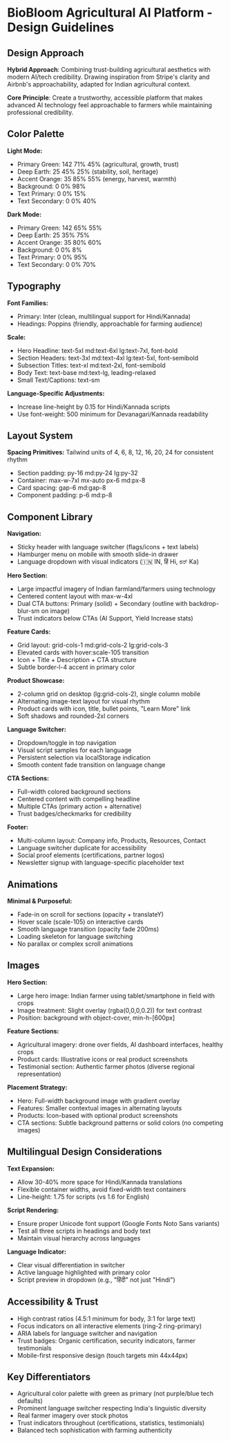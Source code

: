 # BioBloom Agricultural AI Platform - Design Guidelines

## Design Approach
**Hybrid Approach**: Combining trust-building agricultural aesthetics with modern AI/tech credibility. Drawing inspiration from Stripe's clarity and Airbnb's approachability, adapted for Indian agricultural context.

**Core Principle**: Create a trustworthy, accessible platform that makes advanced AI technology feel approachable to farmers while maintaining professional credibility.

## Color Palette

**Light Mode:**
- Primary Green: 142 71% 45% (agricultural, growth, trust)
- Deep Earth: 25 45% 25% (stability, soil, heritage)
- Accent Orange: 35 85% 55% (energy, harvest, warmth)
- Background: 0 0% 98%
- Text Primary: 0 0% 15%
- Text Secondary: 0 0% 40%

**Dark Mode:**
- Primary Green: 142 65% 55%
- Deep Earth: 25 35% 75%
- Accent Orange: 35 80% 60%
- Background: 0 0% 8%
- Text Primary: 0 0% 95%
- Text Secondary: 0 0% 70%

## Typography

**Font Families:**
- Primary: Inter (clean, multilingual support for Hindi/Kannada)
- Headings: Poppins (friendly, approachable for farming audience)

**Scale:**
- Hero Headline: text-5xl md:text-6xl lg:text-7xl, font-bold
- Section Headers: text-3xl md:text-4xl lg:text-5xl, font-semibold
- Subsection Titles: text-xl md:text-2xl, font-semibold
- Body Text: text-base md:text-lg, leading-relaxed
- Small Text/Captions: text-sm

**Language-Specific Adjustments:**
- Increase line-height by 0.15 for Hindi/Kannada scripts
- Use font-weight: 500 minimum for Devanagari/Kannada readability

## Layout System

**Spacing Primitives:** Tailwind units of 4, 6, 8, 12, 16, 20, 24 for consistent rhythm
- Section padding: py-16 md:py-24 lg:py-32
- Container: max-w-7xl mx-auto px-6 md:px-8
- Card spacing: gap-6 md:gap-8
- Component padding: p-6 md:p-8

## Component Library

**Navigation:**
- Sticky header with language switcher (flags/icons + text labels)
- Hamburger menu on mobile with smooth slide-in drawer
- Language dropdown with visual indicators (🇮🇳 IN, हिं Hi, ಕನ್ Ka)

**Hero Section:**
- Large impactful imagery of Indian farmland/farmers using technology
- Centered content layout with max-w-4xl
- Dual CTA buttons: Primary (solid) + Secondary (outline with backdrop-blur-sm on image)
- Trust indicators below CTAs (AI Support, Yield Increase stats)

**Feature Cards:**
- Grid layout: grid-cols-1 md:grid-cols-2 lg:grid-cols-3
- Elevated cards with hover:scale-105 transition
- Icon + Title + Description + CTA structure
- Subtle border-l-4 accent in primary color

**Product Showcase:**
- 2-column grid on desktop (lg:grid-cols-2), single column mobile
- Alternating image-text layout for visual rhythm
- Product cards with icon, title, bullet points, "Learn More" link
- Soft shadows and rounded-2xl corners

**Language Switcher:**
- Dropdown/toggle in top navigation
- Visual script samples for each language
- Persistent selection via localStorage indication
- Smooth content fade transition on language change

**CTA Sections:**
- Full-width colored background sections
- Centered content with compelling headline
- Multiple CTAs (primary action + alternative)
- Trust badges/checkmarks for credibility

**Footer:**
- Multi-column layout: Company info, Products, Resources, Contact
- Language switcher duplicate for accessibility
- Social proof elements (certifications, partner logos)
- Newsletter signup with language-specific placeholder text

## Animations

**Minimal & Purposeful:**
- Fade-in on scroll for sections (opacity + translateY)
- Hover scale (scale-105) on interactive cards
- Smooth language transition (opacity fade 200ms)
- Loading skeleton for language switching
- No parallax or complex scroll animations

## Images

**Hero Section:**
- Large hero image: Indian farmer using tablet/smartphone in field with crops
- Image treatment: Slight overlay (rgba(0,0,0,0.2)) for text contrast
- Position: background with object-cover, min-h-[600px]

**Feature Sections:**
- Agricultural imagery: drone over fields, AI dashboard interfaces, healthy crops
- Product cards: Illustrative icons or real product screenshots
- Testimonial section: Authentic farmer photos (diverse regional representation)

**Placement Strategy:**
- Hero: Full-width background image with gradient overlay
- Features: Smaller contextual images in alternating layouts
- Products: Icon-based with optional product screenshots
- CTA sections: Subtle background patterns or solid colors (no competing images)

## Multilingual Design Considerations

**Text Expansion:**
- Allow 30-40% more space for Hindi/Kannada translations
- Flexible container widths, avoid fixed-width text containers
- Line-height: 1.75 for scripts (vs 1.6 for English)

**Script Rendering:**
- Ensure proper Unicode font support (Google Fonts Noto Sans variants)
- Test all three scripts in headings and body text
- Maintain visual hierarchy across languages

**Language Indicator:**
- Clear visual differentiation in switcher
- Active language highlighted with primary color
- Script preview in dropdown (e.g., "हिंदी" not just "Hindi")

## Accessibility & Trust

- High contrast ratios (4.5:1 minimum for body, 3:1 for large text)
- Focus indicators on all interactive elements (ring-2 ring-primary)
- ARIA labels for language switcher and navigation
- Trust badges: Organic certification, security indicators, farmer testimonials
- Mobile-first responsive design (touch targets min 44x44px)

## Key Differentiators

- Agricultural color palette with green as primary (not purple/blue tech defaults)
- Prominent language switcher respecting India's linguistic diversity
- Real farmer imagery over stock photos
- Trust indicators throughout (certifications, statistics, testimonials)
- Balanced tech sophistication with farming authenticity